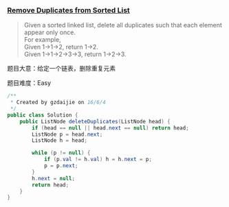 ### [Remove Duplicates from Sorted List](https://leetcode.com/problems/remove-duplicates-from-sorted-list/)

> Given a sorted linked list, delete all duplicates such that each element appear only once. <br/>
> For example, <br/>
> Given 1->1->2, return 1->2. <br/>
> Given 1->1->2->3->3, return 1->2->3.

题目大意：给定一个链表，删除重复元素

题目难度：Easy

```java
/**
 * Created by gzdaijie on 16/6/4
 */
public class Solution {
    public ListNode deleteDuplicates(ListNode head) {
        if (head == null || head.next == null) return head;
        ListNode p = head.next;
        ListNode h = head;

        while (p != null) {
            if (p.val != h.val) h = h.next = p;
            p = p.next;
        }
        h.next = null;
        return head;
    }
}
```